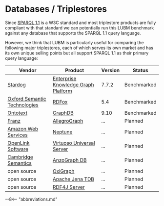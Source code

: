 # Databases / Triplestores

Since [SPARQL 1.1](../glos/sparql.md) is a W3C standard and most triplestore products are fully compliant with that standard we can
potentially run this LUBM benchmark against any database that supports the SPARQL 1.1 query language.

However, we think that LUBM is particularly useful for comparing the following major triplestores, each of which
serves its own market and has its own unique selling points but all support SPARQL 1.1 as their primary query language:

| Vendor                                                                  | Product                                           | Version | Status      |
|-------------------------------------------------------------------------|---------------------------------------------------|---------|-------------|
| [Stardog](https://www.stardog.com/platform/)                            | [Enterprise Knowledge Graph Platform](stardog.md) | 7.7.2   | Benchmarked |
| [Oxford Semantic Technologies](https://www.oxfordsemantic.tech/product) | [RDFox](rdfox.md)                                 | 5.4   | Benchmarked |             
| [Ontotext](https://www.ontotext.com/products/graphdb/)                  | [GraphDB](graphdb.md)                             | 9.10  | Benchmarked |
| [Franz](https://allegrograph.com/products/allegrograph/)                | [AllegroGraph](allegrograph.md)                   | ...     | Planned     |
| [Amazon Web Services](https://aws.amazon.com/neptune/)                  | [Neptune](neptune.md)                             | ...     | Planned     |
| [OpenLink Software](http://virtuoso.openlinksw.com)                     | [Virtuoso Universal Server](virtuoso.md)          | ...     | Planned     |
| [Cambridge Semantics](https://cambridgesemantics.com/anzograph/)        | [AnzoGraph DB](anzograph.md)                      | ...     | Planned     |
| open source                                                             | [OxiGraph](oxigraph.md)                           | ...     | Planned     |
| open source                                                             | [Apache Jena TDB](tdb.md)                         | ...     | Planned     |
| open source                                                             | [RDF4J Server](rdf4j-server.md)                   | ...     | Planned     |

--8<-- "abbreviations.md"
